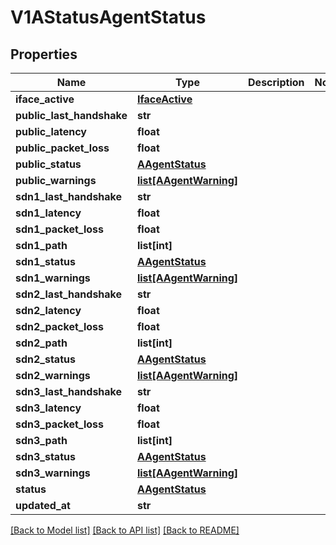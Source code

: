 # V1AStatusAgentStatus

## Properties
Name | Type | Description | Notes
------------ | ------------- | ------------- | -------------
**iface_active** | [**IfaceActive**](IfaceActive.md) |  | 
**public_last_handshake** | **str** |  | 
**public_latency** | **float** |  | 
**public_packet_loss** | **float** |  | 
**public_status** | [**AAgentStatus**](AAgentStatus.md) |  | 
**public_warnings** | [**list[AAgentWarning]**](AAgentWarning.md) |  | 
**sdn1_last_handshake** | **str** |  | 
**sdn1_latency** | **float** |  | 
**sdn1_packet_loss** | **float** |  | 
**sdn1_path** | **list[int]** |  | 
**sdn1_status** | [**AAgentStatus**](AAgentStatus.md) |  | 
**sdn1_warnings** | [**list[AAgentWarning]**](AAgentWarning.md) |  | 
**sdn2_last_handshake** | **str** |  | 
**sdn2_latency** | **float** |  | 
**sdn2_packet_loss** | **float** |  | 
**sdn2_path** | **list[int]** |  | 
**sdn2_status** | [**AAgentStatus**](AAgentStatus.md) |  | 
**sdn2_warnings** | [**list[AAgentWarning]**](AAgentWarning.md) |  | 
**sdn3_last_handshake** | **str** |  | 
**sdn3_latency** | **float** |  | 
**sdn3_packet_loss** | **float** |  | 
**sdn3_path** | **list[int]** |  | 
**sdn3_status** | [**AAgentStatus**](AAgentStatus.md) |  | 
**sdn3_warnings** | [**list[AAgentWarning]**](AAgentWarning.md) |  | 
**status** | [**AAgentStatus**](AAgentStatus.md) |  | 
**updated_at** | **str** |  | 

[[Back to Model list]](../README.md#documentation-for-models) [[Back to API list]](../README.md#documentation-for-api-endpoints) [[Back to README]](../README.md)


